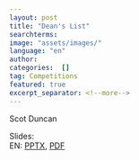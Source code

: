 ```yaml
---
layout: post
title: "Dean's List"
searchterms:
image: "assets/images/"
language: "en"
author:
categories:  []
tag: Competitions
featured: true
excerpt_separator: <!--more-->
---
```


Scot Duncan<br>

Slides:<br>
 EN: <a href="/translations/en-us/Competitions/DeansList.pptx">PPTX</a>,
 <a href="/translations/en-us/Competitions/DeansList.pdf">PDF</a><br>
